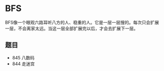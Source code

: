 # BFS

BFS像一个眼观六路耳听八方的人、稳重的人。它是一层一层搜的。每次只会扩展一层，不会离家太远。当这一层全部扩展完以后，才会去扩展下一层。

## 题目

- 845 八数码
- 844 走迷宫
